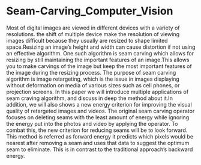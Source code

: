 # Seam-Carving_Computer_Vision
Most of digital images are viewed in different devices with a variety of resolutions. the shift of multiple device make the resolution of viewing images difficult because they usually are resized to shape limited space.Resizing an image’s height and width can cause distortion if not using an effective algorithm. One such algorithm is seam carving which allows for resizing by still maintaining the important features of an image.This allows you to make carvings of the image but keep the most important features of the image during the resizing process. The purpose of seam carving algorithm is image retargeting, which is the issue in images displaying without deformation on media of various sizes such as cell phones, or projection screens. In this paper we will introduce multiple applications of seam craving algorithm, and discuss in deep the method about it.In addition, we will also shows a new energy criterion for improving the visual quality of retargeted images and videos. The original seam carving operator focuses on deleting seams with the least amount of energy while ignoring the energy put into the photos and video by applying the operator. To combat this, the new criterion for reducing seams will be to look forward. This method is referred as forward energy it predicts which pixels would be nearest after removing a seam and uses that data to suggest the optimum seam to eliminate. This is in contrast to the traditional approach’s backward energy.
